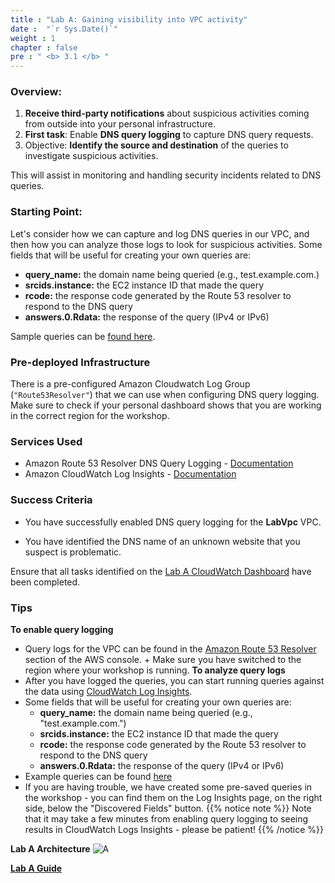 ```yaml
---
title : "Lab A: Gaining visibility into VPC activity"
date :  "`r Sys.Date()`" 
weight : 1
chapter : false
pre : " <b> 3.1 </b> "
---
```

### Overview:
1. **Receive third-party notifications** about suspicious activities coming from outside into your personal infrastructure.
2. **First task**: Enable **DNS query logging** to capture DNS query requests.
3. Objective: **Identify the source and destination** of the queries to investigate suspicious activities.
    
This will assist in monitoring and handling security incidents related to DNS queries.

### Starting Point:
Let's consider how we can capture and log DNS queries in our VPC, and then how you can analyze those logs to look for suspicious activities. Some fields that will be useful for creating your own queries are:
   - **query_name:** the domain name being queried (e.g., test.example.com.)
   - **srcids.instance:** the EC2 instance ID that made the query
   - **rcode:** the response code generated by the Route 53 resolver to respond to the DNS query
   - **answers.0.Rdata:** the response of the query (IPv4 or IPv6)
    
Sample queries can be [found here](https://docs.aws.amazon.com/AmazonCloudWatch/latest/logs/CWL_QuerySyntax-examples.html).

### Pre-deployed Infrastructure
There is a pre-configured Amazon Cloudwatch Log Group (`"Route53Resolver"`) that we can use when configuring DNS query logging. Make sure to check if your personal dashboard shows that you are working in the correct region for the workshop.
    
### Services Used
   - Amazon Route 53 Resolver DNS Query Logging - [Documentation](https://docs.aws.amazon.com/Route53/latest/DeveloperGuide/resolver-query-logs.html)
   - Amazon CloudWatch Log Insights - [Documentation](https://docs.aws.amazon.com/AmazonCloudWatch/latest/logs/AnalyzingLogData.html)
### Success Criteria
   - You have successfully enabled DNS query logging for the **LabVpc** VPC.
        
   - You have identified the DNS name of an unknown website that you suspect is problematic.
    
Ensure that all tasks identified on the [Lab A CloudWatch Dashboard](https://console.aws.amazon.com/cloudwatch/home?#dashboards:name=LabA) have been completed.

### Tips
**To enable query logging**
   - Query logs for the VPC can be found in the [Amazon Route 53 Resolver](https://console.aws.amazon.com/route53resolver/home) section of the AWS console.
            + Make sure you have switched to the region where your workshop is running.
**To analyze query logs**
   - After you have logged the queries, you can start running queries against the data using [CloudWatch Log Insights](https://console.aws.amazon.com/cloudwatch/home#logsV2:logs-insights).
   - Some fields that will be useful for creating your own queries are:
      + **query_name:** the domain name being queried (e.g., "test.example.com.")
      + **srcids.instance:** the EC2 instance ID that made the query
      + **rcode:** the response code generated by the Route 53 resolver to respond to the DNS query
      + **answers.0.Rdata:** the response of the query (IPv4 or IPv6)
   - Example queries can be found [here](https://docs.aws.amazon.com/AmazonCloudWatch/latest/logs/CWL_QuerySyntax-examples.html)
   - If you are having trouble, we have created some pre-saved queries in the workshop - you can find them on the Log Insights page, on the right side, below the "Discovered Fields" button.
{{% notice note %}}
Note that it may take a few minutes from enabling query logging to seeing results in CloudWatch Logs Insights - please be patient!
{{% /notice %}}   
        
**Lab A Architecture**
![A](/images/structure/A1.png)

[**Lab A Guide**](3.1.1-WA/_index.en.md)